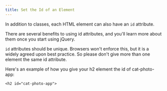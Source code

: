 ```yaml
---
title: Set the Id of an Element
---
```

In addition to classes, each HTML element can also have an `id` attribute.

There are several benefits to using id attributes, and you'll learn more about them once you start using jQuery.

`id` attributes should be unique. Browsers won't enforce this, but it is a widely agreed upon best practice. So please don't give more than one element the same id attribute.

Here's an example of how you give your h2 element the id of cat-photo-app:

    <h2 id="cat-photo-app">